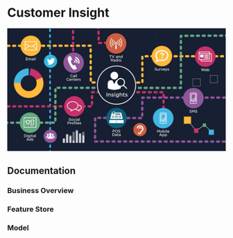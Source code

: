 # Customer Insight

![CustomerInsight](asset/Consumer-Insights.jpg)

## Documentation

### Business Overview



### Feature Store

### Model
